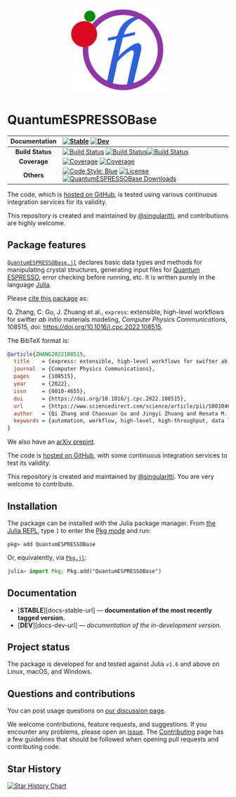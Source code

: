 <div align="center">
  <img src="https://raw.githubusercontent.com/MineralsCloud/QuantumESPRESSOBase.jl/master/docs/src/assets/logo.png" height="200"><br>
</div>

# QuantumESPRESSOBase

| **Documentation** | [![Stable](https://img.shields.io/badge/docs-stable-blue.svg)](https://MineralsCloud.github.io/QuantumESPRESSOBase.jl/stable/) [![Dev](https://img.shields.io/badge/docs-dev-blue.svg)](https://MineralsCloud.github.io/QuantumESPRESSOBase.jl/dev/)                                                                                                                                                                                                                                                                                                                                     |
| :---------------: | :--------------------------------------------------------------------------------------------------------------------------------------------------------------------------------------------------------------------------------------------------------------------------------------------------------------------------------------------------------------------------------------------------------------------------------------------------------------------------------------------------------------------------------------------------------------------------------------- |
| **Build Status**  | [![Build Status](https://github.com/MineralsCloud/QuantumESPRESSOBase.jl/actions/workflows/CI.yml/badge.svg?branch=main)](https://github.com/MineralsCloud/QuantumESPRESSOBase.jl/actions/workflows/CI.yml?query=branch%3Amain) [![Build Status](https://ci.appveyor.com/api/projects/status/github/MineralsCloud/QuantumESPRESSOBase.jl?svg=true)](https://ci.appveyor.com/project/MineralsCloud/QuantumESPRESSOBase-jl)[![Build Status](https://api.cirrus-ci.com/github/MineralsCloud/QuantumESPRESSOBase.jl.svg)](https://cirrus-ci.com/github/MineralsCloud/QuantumESPRESSOBase.jl) |
|   **Coverage**    | [![Coverage](https://github.com/MineralsCloud/QuantumESPRESSOBase.jl/badges/main/coverage.svg)](https://github.com/MineralsCloud/QuantumESPRESSOBase.jl/commits/main) [![Coverage](https://codecov.io/gh/MineralsCloud/QuantumESPRESSOBase.jl/branch/main/graph/badge.svg)](https://codecov.io/gh/MineralsCloud/QuantumESPRESSOBase.jl)                                                                                                                                                                                                                                                  |
|    **Others**     | [![Code Style: Blue](https://img.shields.io/badge/code%20style-blue-4495d1.svg)](https://github.com/invenia/BlueStyle) [![License](https://img.shields.io/github/license/MineralsCloud/QuantumESPRESSOBase.jl)](https://github.com/MineralsCloud/QuantumESPRESSOBase.jl/blob/main/LICENSE) [![QuantumESPRESSOBase Downloads](https://shields.io/endpoint?url=https://pkgs.genieframework.com/api/v1/badge/QuantumESPRESSOBase)](https://pkgs.genieframework.com?packages=QuantumESPRESSOBase)                                                                                            |

The code, which is [hosted on GitHub](https://github.com/MineralsCloud/QuantumESPRESSOBase.jl), is tested
using various continuous integration services for its validity.

This repository is created and maintained by
[@singularitti](https://github.com/singularitti), and contributions are highly welcome.

## Package features

[`QuantumESPRESSOBase.jl`](https://github.com/MineralsCloud/QuantumESPRESSOBase.jl) declares
basic data types and methods for manipulating crystal structures, generating input files for
[Quantum ESPRESSO](https://www.quantum-espresso.org/), error checking before running, etc.
It is written purely in the language [Julia](https://julialang.org/).

Please [cite this package](https://doi.org/10.1016/j.cpc.2022.108515) as:

Q. Zhang, C. Gu, J. Zhuang et al., `express`: extensible, high-level workflows for swifter *ab initio* materials modeling, *Computer Physics Communications*, 108515, doi: https://doi.org/10.1016/j.cpc.2022.108515.

The BibTeX format is:

```bibtex
@article{ZHANG2022108515,
  title    = {express: extensible, high-level workflows for swifter ab initio materials modeling},
  journal  = {Computer Physics Communications},
  pages    = {108515},
  year     = {2022},
  issn     = {0010-4655},
  doi      = {https://doi.org/10.1016/j.cpc.2022.108515},
  url      = {https://www.sciencedirect.com/science/article/pii/S001046552200234X},
  author   = {Qi Zhang and Chaoxuan Gu and Jingyi Zhuang and Renata M. Wentzcovitch},
  keywords = {automation, workflow, high-level, high-throughput, data lineage}
}
```

We also have an [arXiv prepint](https://arxiv.org/abs/2109.11724).

The code is [hosted on GitHub](https://github.com/MineralsCloud/QuantumESPRESSOBase.jl),
with some continuous integration services to test its validity.

This repository is created and maintained by [@singularitti](https://github.com/singularitti).
You are very welcome to contribute.

## Installation

The package can be installed with the Julia package manager.
From [the Julia REPL](https://docs.julialang.org/en/v1/stdlib/REPL/), type `]` to enter
the [Pkg mode](https://docs.julialang.org/en/v1/stdlib/REPL/#Pkg-mode) and run:

```julia-repl
pkg> add QuantumESPRESSOBase
```

Or, equivalently, via [`Pkg.jl`](https://pkgdocs.julialang.org/v1/):

```julia
julia> import Pkg; Pkg.add("QuantumESPRESSOBase")
```

## Documentation

- [**STABLE**][docs-stable-url] — **documentation of the most recently tagged version.**
- [**DEV**][docs-dev-url] — _documentation of the in-development version._

## Project status

The package is developed for and tested against Julia `v1.6` and above on Linux, macOS, and
Windows.

## Questions and contributions

You can post usage questions on
[our discussion page](https://github.com/MineralsCloud/QuantumESPRESSOBase.jl/discussions).

We welcome contributions, feature requests, and suggestions. If you encounter any problems,
please open an [issue](https://github.com/MineralsCloud/QuantumESPRESSOBase.jl/issues).
The [Contributing](@ref) page has
a few guidelines that should be followed when opening pull requests and contributing code.

## Star History

[![Star History Chart](https://api.star-history.com/svg?repos=MineralsCloud/QuantumESPRESSOBase.jl&type=Date)](https://star-history.com/#MineralsCloud/QuantumESPRESSOBase.jl&Date)
